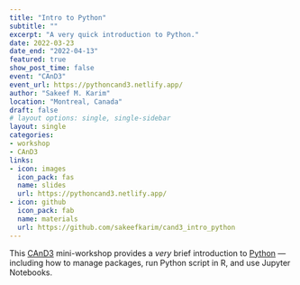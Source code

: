 ```yaml
---
title: "Intro to Python"
subtitle: ""
excerpt: "A very quick introduction to Python."
date: 2022-03-23
date_end: "2022-04-13"
featured: true
show_post_time: false
event: "CAnD3"
event_url: https://pythoncand3.netlify.app/
author: "Sakeef M. Karim"
location: "Montreal, Canada"
draft: false
# layout options: single, single-sidebar
layout: single
categories:
- workshop
- CAnD3
links:
- icon: images
  icon_pack: fas
  name: slides
  url: https://pythoncand3.netlify.app/
- icon: github
  icon_pack: fab
  name: materials
  url: https://github.com/sakeefkarim/cand3_intro_python
---
```


This [CAnD3](https://www.mcgill.ca/cand3/) mini-workshop provides a _very_ brief introduction to [Python](https://www.python.org/) — including how to manage packages, run Python script in R, and use Jupyter Notebooks.